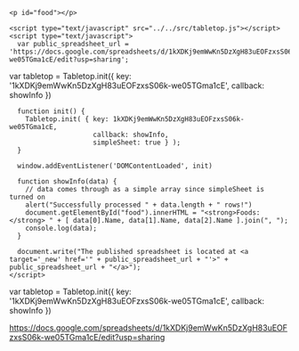 <p id="food"></p>

<script type="text/javascript" src="../../src/tabletop.js"></script>
<script type="text/javascript">
  var public_spreadsheet_url = 'https://docs.google.com/spreadsheets/d/1kXDKj9emWwKn5DzXgH83uEOFzxsS06k-we05TGma1cE/edit?usp=sharing';

  function init() {
    Tabletop.init( { key: 1kXDKj9emWwKn5DzXgH83uEOFzxsS06k-we05TGma1cE,
                     callback: showInfo,
                     simpleSheet: true } );
  }

  window.addEventListener('DOMContentLoaded', init)

  function showInfo(data) {
    // data comes through as a simple array since simpleSheet is turned on
    alert("still working on it. " + data.length + " rows!")
    document.getElementById("food").innerHTML = "<strong>Foods:</strong> " + [ data[0].Name, data[1].Name, data[2].Name ].join(", ");
    console.log(data);
  }

  document.write("The published spreadsheet is located at <a target='_new' href='" + public_spreadsheet_url + "'>" + public_spreadsheet_url + "</a>");        
</script>




<!DOCTYPE html>
<html>
  
  <body>

    <p id="food"></p>

    <script type="text/javascript" src="../../src/tabletop.js"></script>
    <script type="text/javascript">
      var public_spreadsheet_url = 'https://docs.google.com/spreadsheets/d/1kXDKj9emWwKn5DzXgH83uEOFzxsS06k-we05TGma1cE/edit?usp=sharing';

var tabletop = Tabletop.init({ 
  key: '1kXDKj9emWwKn5DzXgH83uEOFzxsS06k-we05TGma1cE', 
  callback: showInfo 
})

      function init() {
        Tabletop.init( { key: 1kXDKj9emWwKn5DzXgH83uEOFzxsS06k-we05TGma1cE,
                         callback: showInfo,
                         simpleSheet: true } );
      }

      window.addEventListener('DOMContentLoaded', init)

      function showInfo(data) {
        // data comes through as a simple array since simpleSheet is turned on
        alert("Successfully processed " + data.length + " rows!")
        document.getElementById("food").innerHTML = "<strong>Foods:</strong> " + [ data[0].Name, data[1].Name, data[2].Name ].join(", ");
        console.log(data);
      }

      document.write("The published spreadsheet is located at <a target='_new' href='" + public_spreadsheet_url + "'>" + public_spreadsheet_url + "</a>");        
    </script>
  </body>
</html>




<html>



var tabletop = Tabletop.init({ 
  key: '1kXDKj9emWwKn5DzXgH83uEOFzxsS06k-we05TGma1cE', 
  callback: showInfo 
})



<script src='https://cdnjs.cloudflare.com/ajax/libs/tabletop.js/1.5.1/tabletop.min.js'></script>
<script type='text/javascript'>    
  var publicSpreadsheetUrl = 'https://docs.google.com/spreadsheets/d/1kXDKj9emWwKn5DzXgH83uEOFzxsS06k-we05TGma1cE/pubhtml';


  function init() {
    Tabletop.init( { key: publicSpreadsheetUrl,
                     callback: showInfo,
                     simpleSheet: true } )
  }

  function showInfo(data, tabletop) {
    alert('Successfully processed!')
    console.log(data);
  }

  window.addEventListener('DOMContentLoaded', init)
</script>




</html>

 
 https://docs.google.com/spreadsheets/d/1kXDKj9emWwKn5DzXgH83uEOFzxsS06k-we05TGma1cE/edit?usp=sharing

 
